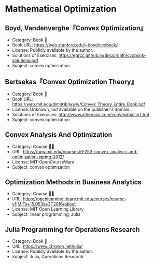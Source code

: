 # Mathematical Optimization

## Boyd, Vandenverghe『Convex Optimization』

* Category: Book 📖
* Book URL: <https://web.stanford.edu/~boyd/cvxbook/>
* License: Publicly available by the author.
* Solutions of Exercises: <https://egrcc.github.io/docs/math/cvxbook-solutions.pdf>
* Subject: convex optimization

## Bertsekas『Convex Optimization Theory』

* Category: Book 📖
* Book URL: <https://web.mit.edu/dimitrib/www/Convex_Theory_Entire_Book.pdf>
* License: Unknown, but available on the publisher's domain.
* Solutions of Exercises: <http://www.athenasc.com/convexduality.html>
* Subject: convex optimization

## Convex Analysis And Optimization

* Category: Course 🧑‍🏫
* URL: <https://ocw.mit.edu/courses/6-253-convex-analysis-and-optimization-spring-2012/>
* License: MIT OpenCourseWare
* Subject: convex optimization

## Optimization Methods in Business Analytics

* Category: Course 🧑‍🏫
* URL: <https://openlearninglibrary.mit.edu/courses/course-v1:MITx+15.053x+3T2016/about>
* License: MIT Open Learning Library
* Subject: linear programming, Julia

## Julia Programming for Operations Research

* Category: Book 📖
* URL: <https://www.chkwon.net/julia/>
* License: Publicly available by the author.
* Subject: Julia, Operations Research